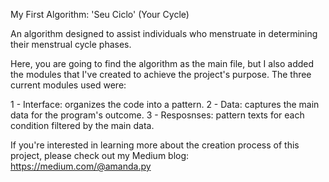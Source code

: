 My First Algorithm: 'Seu Ciclo' (Your Cycle)

An algorithm designed to assist individuals who menstruate in determining their menstrual cycle phases. 

Here, you are going to find the algorithm as the main file, but I also added the modules that I've created to achieve the project's purpose.
The three current modules used were:

1 - Interface: organizes the code into a pattern.
2 - Data: captures the main data for the program's outcome.
3 - Resposnses: pattern texts for each condition filtered by the main data.

If you're interested in learning more about the creation process of this project, please check out my Medium blog:
https://medium.com/@amanda.py
